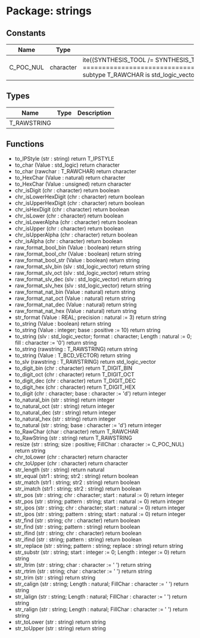 # Package: strings
## Constants
| Name      | Type      | Value                                                                                                                                                                                                                            | Description |
| --------- | --------- | -------------------------------------------------------------------------------------------------------------------------------------------------------------------------------------------------------------------------------- | ----------- |
| C_POC_NUL | character |  ite((SYNTHESIS_TOOL /= SYNTHESIS_TOOL_ALTERA_QUARTUS2), NUL, '`');  	-- Type declarations 	-- =========================================================================== 	subtype T_RAWCHAR				is std_logic_vector(7 downto 0) |             |
## Types
| Name        | Type | Description |
| ----------- | ---- | ----------- |
| T_RAWSTRING |      |             |
## Functions
- to_IPStyle <font id="function_arguments">(str : string)</font> <font id="function_return">return T_IPSTYLE</font>
- to_char <font id="function_arguments">(Value : std_logic)</font> <font id="function_return">return character</font>
- to_char <font id="function_arguments">(rawchar : T_RAWCHAR)</font> <font id="function_return">return character</font>
- to_HexChar <font id="function_arguments">(Value : natural)</font> <font id="function_return">return character</font>
- to_HexChar <font id="function_arguments">(Value : unsigned)</font> <font id="function_return">return character</font>
- chr_isDigit <font id="function_arguments">(chr : character)</font> <font id="function_return">return boolean</font>
- chr_isLowerHexDigit <font id="function_arguments">(chr : character)</font> <font id="function_return">return boolean</font>
- chr_isUpperHexDigit <font id="function_arguments">(chr : character)</font> <font id="function_return">return boolean</font>
- chr_isHexDigit <font id="function_arguments">(chr : character)</font> <font id="function_return">return boolean</font>
- chr_isLower <font id="function_arguments">(chr : character)</font> <font id="function_return">return boolean</font>
- chr_isLowerAlpha <font id="function_arguments">(chr : character)</font> <font id="function_return">return boolean</font>
- chr_isUpper <font id="function_arguments">(chr : character)</font> <font id="function_return">return boolean</font>
- chr_isUpperAlpha <font id="function_arguments">(chr : character)</font> <font id="function_return">return boolean</font>
- chr_isAlpha <font id="function_arguments">(chr : character)</font> <font id="function_return">return boolean</font>
- raw_format_bool_bin <font id="function_arguments">(Value : boolean)</font> <font id="function_return">return string</font>
- raw_format_bool_chr <font id="function_arguments">(Value : boolean)</font> <font id="function_return">return string</font>
- raw_format_bool_str <font id="function_arguments">(Value : boolean)</font> <font id="function_return">return string</font>
- raw_format_slv_bin <font id="function_arguments">(slv : std_logic_vector)</font> <font id="function_return">return string</font>
- raw_format_slv_oct <font id="function_arguments">(slv : std_logic_vector)</font> <font id="function_return">return string</font>
- raw_format_slv_dec <font id="function_arguments">(slv : std_logic_vector)</font> <font id="function_return">return string</font>
- raw_format_slv_hex <font id="function_arguments">(slv : std_logic_vector)</font> <font id="function_return">return string</font>
- raw_format_nat_bin <font id="function_arguments">(Value : natural)</font> <font id="function_return">return string</font>
- raw_format_nat_oct <font id="function_arguments">(Value : natural)</font> <font id="function_return">return string</font>
- raw_format_nat_dec <font id="function_arguments">(Value : natural)</font> <font id="function_return">return string</font>
- raw_format_nat_hex <font id="function_arguments">(Value : natural)</font> <font id="function_return">return string</font>
- str_format <font id="function_arguments">(Value : REAL; precision : natural := 3)</font> <font id="function_return">return string</font>
- to_string <font id="function_arguments">(Value : boolean)</font> <font id="function_return">return string</font>
- to_string <font id="function_arguments">(Value : integer; base : positive := 10)</font> <font id="function_return">return string</font>
- to_string <font id="function_arguments">(slv : std_logic_vector; format : character; Length : natural := 0; fill : character := '0')</font> <font id="function_return">return string</font>
- to_string <font id="function_arguments">(rawstring : T_RAWSTRING)</font> <font id="function_return">return string</font>
- to_string <font id="function_arguments">(Value : T_BCD_VECTOR)</font> <font id="function_return">return string</font>
- to_slv <font id="function_arguments">(rawstring : T_RAWSTRING)</font> <font id="function_return">return std_logic_vector</font>
- to_digit_bin <font id="function_arguments">(chr : character)</font> <font id="function_return">return T_DIGIT_BIN</font>
- to_digit_oct <font id="function_arguments">(chr : character)</font> <font id="function_return">return T_DIGIT_OCT</font>
- to_digit_dec <font id="function_arguments">(chr : character)</font> <font id="function_return">return T_DIGIT_DEC</font>
- to_digit_hex <font id="function_arguments">(chr : character)</font> <font id="function_return">return T_DIGIT_HEX</font>
- to_digit <font id="function_arguments">(chr : character; base : character := 'd')</font> <font id="function_return">return integer</font>
- to_natural_bin <font id="function_arguments">(str : string)</font> <font id="function_return">return integer</font>
- to_natural_oct <font id="function_arguments">(str : string)</font> <font id="function_return">return integer</font>
- to_natural_dec <font id="function_arguments">(str : string)</font> <font id="function_return">return integer</font>
- to_natural_hex <font id="function_arguments">(str : string)</font> <font id="function_return">return integer</font>
- to_natural <font id="function_arguments">(str : string; base : character := 'd')</font> <font id="function_return">return integer</font>
- to_RawChar <font id="function_arguments">(char : character)</font> <font id="function_return">return T_RAWCHAR</font>
- to_RawString <font id="function_arguments">(str : string)</font> <font id="function_return">return T_RAWSTRING</font>
- resize <font id="function_arguments">(str : string; size : positive; FillChar : character := C_POC_NUL)</font> <font id="function_return">return string</font>
- chr_toLower <font id="function_arguments">(chr : character)</font> <font id="function_return">return character</font>
- chr_toUpper <font id="function_arguments">(chr : character)</font> <font id="function_return">return character</font>
- str_length <font id="function_arguments">(str : string)</font> <font id="function_return">return natural</font>
- str_equal <font id="function_arguments">(str1 : string; str2 : string)</font> <font id="function_return">return boolean</font>
- str_match <font id="function_arguments">(str1 : string; str2 : string)</font> <font id="function_return">return boolean</font>
- str_imatch <font id="function_arguments">(str1 : string; str2 : string)</font> <font id="function_return">return boolean</font>
- str_pos <font id="function_arguments">(str : string; chr : character; start : natural := 0)</font> <font id="function_return">return integer</font>
- str_pos <font id="function_arguments">(str : string; pattern : string; start : natural := 0)</font> <font id="function_return">return integer</font>
- str_ipos <font id="function_arguments">(str : string; chr : character; start : natural := 0)</font> <font id="function_return">return integer</font>
- str_ipos <font id="function_arguments">(str : string; pattern : string; start : natural := 0)</font> <font id="function_return">return integer</font>
- str_find <font id="function_arguments">(str : string; chr : character)</font> <font id="function_return">return boolean</font>
- str_find <font id="function_arguments">(str : string; pattern : string)</font> <font id="function_return">return boolean</font>
- str_ifind <font id="function_arguments">(str : string; chr : character)</font> <font id="function_return">return boolean</font>
- str_ifind <font id="function_arguments">(str : string; pattern : string)</font> <font id="function_return">return boolean</font>
- str_replace <font id="function_arguments">(str : string; pattern : string; replace : string)</font> <font id="function_return">return string</font>
- str_substr <font id="function_arguments">(str : string; start : integer := 0; Length : integer := 0)</font> <font id="function_return">return string</font>
- str_ltrim <font id="function_arguments">(str : string; char : character := ' ')</font> <font id="function_return">return string</font>
- str_rtrim <font id="function_arguments">(str : string; char : character := ' ')</font> <font id="function_return">return string</font>
- str_trim <font id="function_arguments">(str : string)</font> <font id="function_return">return string</font>
- str_calign <font id="function_arguments">(str : string; Length : natural; FillChar : character := ' ')</font> <font id="function_return">return string</font>
- str_lalign <font id="function_arguments">(str : string; Length : natural; FillChar : character := ' ')</font> <font id="function_return">return string</font>
- str_ralign <font id="function_arguments">(str : string; Length : natural; FillChar : character := ' ')</font> <font id="function_return">return string</font>
- str_toLower <font id="function_arguments">(str : string)</font> <font id="function_return">return string</font>
- str_toUpper <font id="function_arguments">(str : string)</font> <font id="function_return">return string</font>
